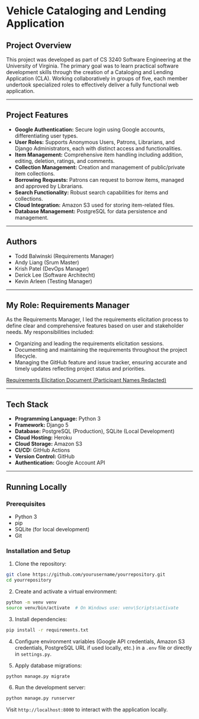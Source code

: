 # Vehicle Cataloging and Lending Application

## Project Overview
This project was developed as part of CS 3240 Software Engineering at the University of Virginia. The primary goal was to learn practical software development skills through the creation of a Cataloging and Lending Application (CLA). Working collaboratively in groups of five, each member undertook specialized roles to effectively deliver a fully functional web application.

---

## Project Features
- **Google Authentication:** Secure login using Google accounts, differentiating user types.
- **User Roles:** Supports Anonymous Users, Patrons, Librarians, and Django Administrators, each with distinct access and functionalities.
- **Item Management:** Comprehensive item handling including addition, editing, deletion, ratings, and comments.
- **Collection Management:** Creation and management of public/private item collections.
- **Borrowing Requests:** Patrons can request to borrow items, managed and approved by Librarians.
- **Search Functionality:** Robust search capabilities for items and collections.
- **Cloud Integration:** Amazon S3 used for storing item-related files.
- **Database Management:** PostgreSQL for data persistence and management.

---

## Authors
- Todd Balwinski (Requirements Manager)
- Andy Liang (Srum Master)
- Krish Patel (DevOps Manager)
- Derick Lee (Software Architecht)
- Kevin Arleen (Testing Manager)

---

## My Role: Requirements Manager
As the Requirements Manager, I led the requirements elicitation process to define clear and comprehensive features based on user and stakeholder needs. My responsibilities included:
- Organizing and leading the requirements elicitation sessions.
- Documenting and maintaining the requirements throughout the project lifecycle.
- Managing the GitHub feature and issue tracker, ensuring accurate and timely updates reflecting project status and priorities.

[Requirements Elicitation Document (Participant Names Redacted)](https://github.com/user-attachments/files/20263394/Requirements.Elicitation.Document.Participant.Names.Redacted.pdf)

---

## Tech Stack
- **Programming Language:** Python 3
- **Framework:** Django 5
- **Database:** PostgreSQL (Production), SQLite (Local Development)
- **Cloud Hosting:** Heroku
- **Cloud Storage:** Amazon S3
- **CI/CD:** GitHub Actions
- **Version Control:** GitHub
- **Authentication:** Google Account API

---

## Running Locally

### Prerequisites
- Python 3
- pip
- SQLite (for local development)
- Git

### Installation and Setup
1. Clone the repository:
```bash
git clone https://github.com/yourusername/yourrepository.git
cd yourrepository
```

2. Create and activate a virtual environment:
```bash
python -m venv venv
source venv/bin/activate  # On Windows use: venv\Scripts\activate
```

3. Install dependencies:
```bash
pip install -r requirements.txt
```

4. Configure environment variables (Google API credentials, Amazon S3 credentials, PostgreSQL URL if used locally, etc.) in a `.env` file or directly in `settings.py`.

5. Apply database migrations:
```bash
python manage.py migrate
```

6. Run the development server:
```bash
python manage.py runserver
```

Visit `http://localhost:8000` to interact with the application locally.
